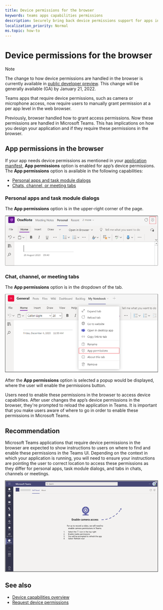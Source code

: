```yaml
---
title: Device permissions for the browser
keywords: teams apps capabilities permissions
description: Securely bring back device permissions support for apps in our web client
localization_priority: Normal
ms.topic: how-to
---
```


# Device permissions for the browser

> [!NOTE]
> The change to how device permissions are handled in the browser is currently available in [public developer preview](../../resources/dev-preview/developer-preview-intro.md).
> This change will be generally available (GA) by January 21, 2022.

Teams apps that require device permissions, such as camera or microphone access, now require users to manually grant permission at a per app level in the web browser. 

Previously, browser handled how to grant access permissions. Now these permissions are handled in Microsoft Teams. This has implications on how you design your application and if they require these permissions in the browser.

## App permissions in the browser
If your app needs device permissions as mentioned in your [application manifest](native-device-permissions.md#Specify-permissions), **App permissions** option is enabled for app’s device permissions. The **App permissions** option is available in the following capabilities: 

* [Personal apps and task module dialogs](#personal-apps-and-task-module-dialogs)
* [Chats, channel, or meeting tabs](#chat-channel-or-meeting-tabs)

### Personal apps and task module dialogs
The **App permissions** option is in the upper-right corner of the page.


<img src="../../assets/images/tabs/apppermissions.png" alt="App permissions button" width="800"/>

### Chat, channel, or meeting tabs
The **App permissions** option is in the dropdown of the tab.


![App permissions drop-down](../../assets/images/tabs/drop-downapppermissions.png)

After the **App permissions** option is selected a popup would be displayed, where the user will enable the permissions button.

Users need to enable these permissions in the browser to access device capabilities. After user changes the app’s device permissions in the browser, they're prompted to reload the application in Teams. It is important that you make users aware of where to go in order to enable these permissions in Microsoft Teams.

## Recommendation
Microsoft Teams applications that require device permissions in the browser are expected to show instructions to users on where to find and enable these permissions in the Teams UI. Depending on the context in which your application is running, you will need to ensure your instructions are pointing the user to correct location to access these permissions as they differ for personal apps, task module dialogs, and tabs in chats, channels or meetings.


<img src="../../assets/images/tabs/enable-access.png" alt="Enable camera access" width="800"/>

## See also

* [Device capabilities overview](device-capabilities-overview.md)
* [Request device permissions](native-device-permissions.md)

